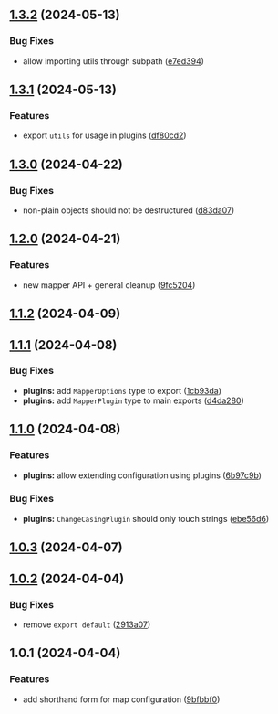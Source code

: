 

## [1.3.2](https://github.com/Four-Lights-NL/mapper/compare/v1.3.1...v1.3.2) (2024-05-13)


### Bug Fixes

* allow importing utils through subpath ([e7ed394](https://github.com/Four-Lights-NL/mapper/commit/e7ed3942c3178fe403c1a565080d74c8afe2714d))

## [1.3.1](https://github.com/Four-Lights-NL/mapper/compare/v1.3.0...v1.3.1) (2024-05-13)


### Features

* export `utils` for usage in plugins ([df80cd2](https://github.com/Four-Lights-NL/mapper/commit/df80cd2590112401551d38579ace1761df420b4b))

## [1.3.0](https://github.com/Four-Lights-NL/mapper/compare/v1.2.0...v1.3.0) (2024-04-22)


### Bug Fixes

* non-plain objects should not be destructured ([d83da07](https://github.com/Four-Lights-NL/mapper/commit/d83da07ba2984a624b18f399faada911e9ff23c4))

## [1.2.0](https://github.com/Four-Lights-NL/mapper/compare/v1.1.2...v1.2.0) (2024-04-21)


### Features

* new mapper API + general cleanup ([9fc5204](https://github.com/Four-Lights-NL/mapper/commit/9fc52049d66373eb33bc87318c62b33dbfb7f124))

## [1.1.2](https://github.com/Four-Lights-NL/mapper/compare/v1.1.1...v1.1.2) (2024-04-09)

## [1.1.1](https://github.com/Four-Lights-NL/mapper/compare/v1.1.0...v1.1.1) (2024-04-08)


### Bug Fixes

* **plugins:** add `MapperOptions` type to export ([1cb93da](https://github.com/Four-Lights-NL/mapper/commit/1cb93dadaaf970dcdc467033caba23c75b892a77))
* **plugins:** add `MapperPlugin` type to main exports ([d4da280](https://github.com/Four-Lights-NL/mapper/commit/d4da2809fa4c1eac4beb8311b5c87d33b93a49a5))

## [1.1.0](https://github.com/Four-Lights-NL/mapper/compare/v1.0.3...v1.1.0) (2024-04-08)


### Features

* **plugins:** allow extending configuration using plugins ([6b97c9b](https://github.com/Four-Lights-NL/mapper/commit/6b97c9be72c27147712b97997e2c9dd051a17a84))


### Bug Fixes

* **plugins:** `ChangeCasingPlugin` should only touch strings ([ebe56d6](https://github.com/Four-Lights-NL/mapper/commit/ebe56d6b7540200da5e5b7b15f42d03713ac4165))

## [1.0.3](https://github.com/Four-Lights-NL/mapper/compare/v1.0.2...v1.0.3) (2024-04-07)

## [1.0.2](https://github.com/Four-Lights-NL/mapper/compare/v1.0.1...v1.0.2) (2024-04-04)


### Bug Fixes

* remove `export default` ([2913a07](https://github.com/Four-Lights-NL/mapper/commit/2913a0756bbb48d34fe20dd33f6817240febed80))

## 1.0.1 (2024-04-04)


### Features

* add shorthand form for map configuration ([9bfbbf0](https://github.com/Four-Lights-NL/mapper/commit/9bfbbf0c3f293ff6392f423b6f32d4345eeb55a8))

